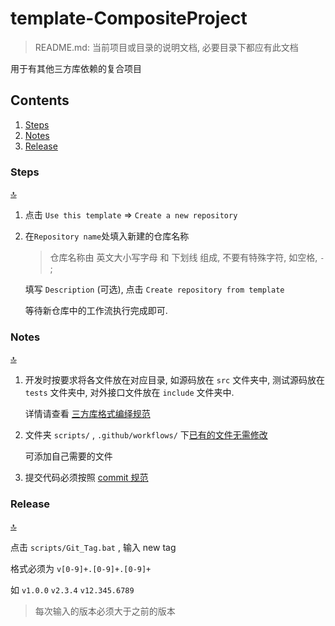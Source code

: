 # template-CompositeProject

> README.md: 当前项目或目录的说明文档, 必要目录下都应有此文档

用于有其他三方库依赖的复合项目

## Contents

1. [Steps](#steps)
2. [Notes](#notes)
3. [Release](#release)

### Steps

[:top:](#contents)

1. 点击 `Use this template`  => `Create a new repository`

2. 在`Repository name`处填入新建的仓库名称

   > 仓库名称由 英文大小写字母 和 下划线 组成, 不要有特殊字符, 如空格, `-` ;

   填写 `Description` (可选), 点击 `Create repository from template`

   等待新仓库中的工作流执行完成即可.

### Notes

[:top:](#contents)

1. 开发时按要求将各文件放在对应目录, 如源码放在 `src` 文件夹中, 测试源码放在 `tests` 文件夹中, 对外接口文件放在 `include` 文件夹中.

   详情请查看 [三方库格式编绎规范](https://xialgorithm.yuque.com/tmarbw/share/dh9agapom70k3dgl)

2. 文件夹 `scripts/` , `.github/workflows/` 下<u>已有的文件无需修改</u>

   可添加自己需要的文件

3. 提交代码必须按照 [commit 规范](https://xialgorithm.yuque.com/tmarbw/share/uufsmw82ykisqups)

### Release

[:top:](#contents)

点击 `scripts/Git_Tag.bat` , 输入 new tag

格式必须为 `v[0-9]+.[0-9]+.[0-9]+`

如 `v1.0.0`    `v2.3.4`    `v12.345.6789`

> 每次输入的版本必须大于之前的版本
